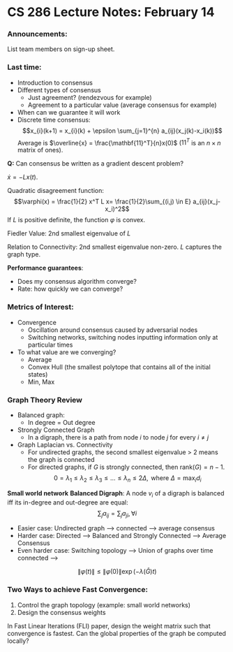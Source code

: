 # CS 286 Lecture Notes: February 14
### Announcements:
List team members on sign-up sheet.

### Last time:
* Introduction to consensus
* Different types of consensus
    * Just agreement? (rendezvous for example)
    * Agreement to a particular value (average consensus for example)
* When can we guarantee it will work
* Discrete time consensus:
$$x_{i}(k+1) = x_{i}(k) + \epsilon \sum_{j=1}^{n} a_{ij}(x_j(k)-x_i(k))$$
Average is $\overline{x} = \frac{\mathbf{11}^T}{n}x(0)$ ($11^T$ is an $n \times n$ matrix of ones).

**Q:** Can consensus be written as a gradient descent problem?

$\dot{x}=-Lx(t)$.

Quadratic disagreement function:
$$\varphi(x) = \frac{1}{2} x^T L x= \frac{1}{2}\sum_{(i,j) \in E} a_{ij}(x_j-x_i)^2$$
If $L$ is positive definite, the function $\varphi$ is convex.

Fiedler Value: 2nd smallest eigenvalue of $L$

Relation to Connectivity: 2nd smallest eigenvalue non-zero. $L$ captures the graph type.

**Performance guarantees**: 
* Does my consensus algorithm converge?
* Rate: how quickly we can converge?

### Metrics of Interest:
* Convergence
    * Oscillation around consensus caused by adversarial nodes
    * Switching networks, switching nodes inputting information only at particular times
* To what value are we converging?
    * Average
    * Convex Hull (the smallest polytope that contains all of the initial states)
    * Min, Max

### Graph Theory Review
* Balanced graph:
    * In degree = Out degree
* Strongly Connected Graph
    * In a digraph, there is a path from node $i$ to node $j$ for every $i \neq j$
* Graph Laplacian vs. Connectivity
    * For undirected graphs, the second smallest eigenvalue > 2 means the graph is connected
    * For directed graphs, if $G$ is strongly connected, then $\mathrm{rank}(G) = n-1$.
$$0 =\lambda_1 \leq \lambda_2 \leq \lambda_3 \leq \dots \leq 
\lambda_n 
\leq 2\Delta, \text{ where  } \Delta = \max_{i}d_i$$

**Small world network**
**Balanced Digraph**: A node $v_i$ of a digraph is balanced iff its in-degree and out-degree are equal:
$$\sum_{j}a_{ij}=\sum_{j}a_{ji}, \forall i $$
* Easier case: Undirected graph --> connected --> average consensus
* Harder case: Directed --> Balanced and Strongly Connected --> Average Consensus
* Even harder case: Switching topology --> Union of graphs over time connected -->

$$\|\varphi(t)\| \leq \|\varphi(0)\|\exp(-\lambda(\hat{G})t)$$

### Two Ways to achieve Fast Convergence:
1) Control the graph topology (example: small world networks)
2) Design the consensus weights

In Fast Linear Iterations (FLI) paper, design the weight matrix such that convergence is fastest. Can the global properties of the graph be computed locally?